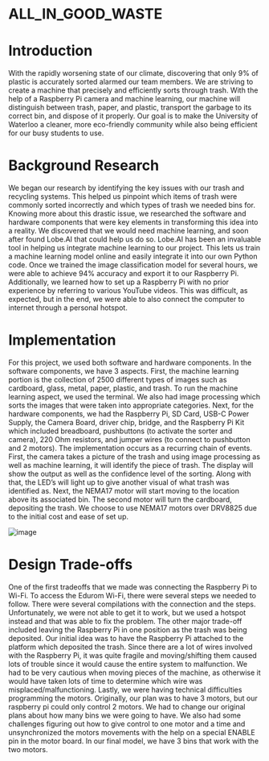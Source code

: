 # ALL_IN_GOOD_WASTE

# Introduction

With the rapidly worsening state of our climate, discovering that only 9% of plastic is accurately sorted alarmed our team members. We are striving to create a machine that precisely and efficiently sorts through trash. With the help of a Raspberry Pi camera and machine learning, our machine will distinguish between trash, paper, and plastic, transport the garbage to its correct bin, and dispose of it properly. Our goal is to make the University of Waterloo a cleaner, more eco-friendly community while also being efficient for our busy students to use.

# Background Research
We began our research by identifying the key issues with our trash and recycling systems. This helped us pinpoint which items of trash were commonly sorted incorrectly and which types of trash we needed bins for. Knowing more about this drastic issue, we researched the software and hardware components that were key elements in transforming this idea into a reality. We discovered that we would need machine learning, and soon after found Lobe.AI that could help us do so. Lobe.AI has been an invaluable tool in helping us integrate machine learning to our project. This lets us train a machine learning model online and easily integrate it into our own Python code. Once we trained the image classification model for several hours, we were able to achieve 94% accuracy and export it to our Raspberry Pi. Additionally, we learned how to set up a Raspberry Pi with no prior experience by referring to various YouTube videos. This was difficult, as expected, but in the end, we were able to also connect the computer to internet through a personal hotspot.

# Implementation
For this project, we used both software and hardware components. In the software components, we have 3 aspects. First, the machine learning portion is the collection of 2500 different types of images such as cardboard, glass, metal, paper, plastic, and trash. To run the machine learning aspect, we used the terminal. We also had image processing which sorts the images that were taken into appropriate categories. Next, for the hardware components, we had the Raspberry Pi, SD Card, USB-C Power Supply, the Camera Board, driver chip, bridge, and the Raspberry Pi Kit which included breadboard, pushbuttons (to activate the sorter and camera), 220 Ohm resistors, and jumper wires (to connect to pushbutton and 2 motors). The implementation occurs as a recurring chain of events. First, the camera takes a picture of the trash and using image processing as well as machine learning, it will identify the piece of trash. The display will show the output as well as the confidence level of the sorting. Along with that, the LED’s will light up to give another visual of what trash was identified as. Next, the NEMA17 motor will start moving to the location above its associated bin. The second motor will turn the cardboard, depositing the trash. We choose to use NEMA17 motors over DRV8825 due to the initial cost and ease of set up. 

![image](https://user-images.githubusercontent.com/66145729/151683080-875c4dc0-743e-4cad-b482-21916b245daa.png)


# Design Trade-offs
One of the first tradeoffs that we made was connecting the Raspberry Pi to Wi-Fi. To access the Edurom Wi-Fi, there were several steps we needed to follow. There were several compilations with the connection and the steps. Unfortunately, we were not able to get it to work, but we used a hotspot instead and that was able to fix the problem. The other major trade-off included leaving the Raspberry Pi in one position as the trash was being deposited. Our initial idea was to have the Raspberry Pi attached to the platform which deposited the trash. Since there are a lot of wires involved with the Raspberry Pi, it was quite fragile and moving/shifting them caused lots of trouble since it would cause the entire system to malfunction. We had to be very cautious when moving pieces of the machine, as otherwise it would have taken lots of time to determine which wire was misplaced/malfunctioning. Lastly, we were having technical difficulties programming the motors. Originally, our plan was to have 3 motors, but our raspberry pi could only control 2 motors. We had to change our original plans about how many bins we were going to have. We also had some challenges figuring out how to give control to one motor and a time and unsynchronized the motors movements with the help on a special ENABLE pin in the motor board. In our final model, we have 3 bins that work with the two motors.

